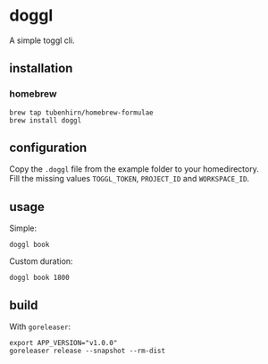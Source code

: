 # doggl

A simple toggl cli.

## installation

### homebrew

``` shell
brew tap tubenhirn/homebrew-formulae
brew install doggl
```

## configuration

Copy the `.doggl` file from the example folder to your homedirectory.\
Fill the missing values `TOGGL_TOKEN`, `PROJECT_ID` and `WORKSPACE_ID`.

## usage

Simple:

``` shell
doggl book
```

Custom duration:

``` shell
doggl book 1800
```

## build

With `goreleaser`:

``` shell
export APP_VERSION="v1.0.0"
goreleaser release --snapshot --rm-dist
```

